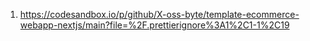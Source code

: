 1. https://codesandbox.io/p/github/X-oss-byte/template-ecommerce-webapp-nextjs/main?file=%2F.prettierignore%3A1%2C1-1%2C19

 